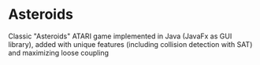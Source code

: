 # Asteroids
Classic "Asteroids" ATARI game implemented in Java (JavaFx as GUI library), added with unique features (including collision detection with SAT) and maximizing loose coupling 
